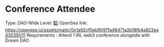 # Conference Attendee

Type: DAO-Wide
Level: 3️⃣
OpenSea link: https://opensea.io/assets/matic/0x1a92cf0eb9097fa48471a2b18fb4a822ea430391/11
Requirements : Attend 1 IRL web3 conference alongside with Dream DAO